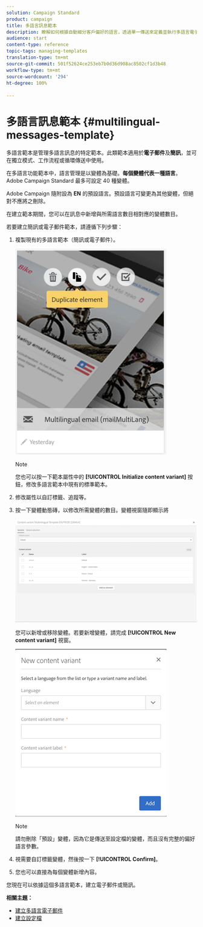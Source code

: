 ```yaml
---
solution: Campaign Standard
product: campaign
title: 多語言訊息範本
description: 瞭解如何根據自動細分客戶偏好的語言，透過單一傳送來定義並執行多語言電子郵件/簡訊傳送。報告每次傳送的效能，包括語言和個別層級。
audience: start
content-type: reference
topic-tags: managing-templates
translation-type: tm+mt
source-git-commit: 501f52624ce253eb7b0d36d908ac8502cf1d3b48
workflow-type: tm+mt
source-wordcount: '294'
ht-degree: 100%

---
```



# 多語言訊息範本 {#multilingual-messages-template}

多語言範本是管理多語言訊息的特定範本。此類範本適用於&#x200B;**電子郵件**&#x200B;及&#x200B;**簡訊**，並可在獨立模式、工作流程或循環傳送中使用。

在多語言功能範本中，語言管理是以變體為基礎。**每個變體代表一種語言**。Adobe Campaign Standard 最多可設定 40 種變體。

Adobe Campaign 隨附設為 **EN** 的預設語言。預設語言可變更為其他變體，但絕對不應將之刪除。

在建立範本期間，您可以在訊息中新增與所需語言數目相對應的變體數目。

若要建立簡訊或電子郵件範本，請遵循下列步驟：

1. 複製現有的多語言範本（簡訊或電子郵件）。

   ![](assets/multi_template_duplicate.png)

   >[!NOTE]
   >
   >您也可以按一下範本屬性中的 **[!UICONTROL Initialize content variant]** 按鈕，修改多語言範本中現有的標準範本。

1. 修改屬性以自訂標籤、追蹤等。

1. 按一下變體動態磚，以修改所需變體的數目。變體視窗隨即顯示將

   ![](assets/multi_template_variants.png)

   您可以新增或移除變體。若要新增變體，請完成 **[!UICONTROL New content variant]** 視窗。

   ![](assets/multi_template_newvariant.png)

   >[!NOTE]
   >
   >請勿刪除「預設」變體，因為它是傳送至設定檔的變體，而且沒有完整的偏好語言參數。

1. 視需要自訂標籤變體，然後按一下 **[!UICONTROL Confirm]**。

1. 您也可以直接為每個變體新增內容。

您現在可以依據這個多語言範本，建立電子郵件或簡訊。

**相關主題：**

* [建立多語言電子郵件](../../channels/using/creating-a-multilingual-email.md)
* [建立設定檔](../../audiences/using/creating-profiles.md)
